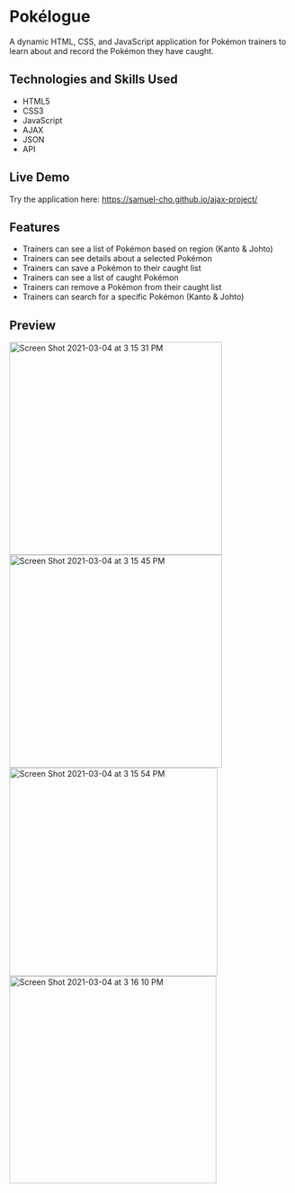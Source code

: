 # Pokélogue

A dynamic HTML, CSS, and JavaScript application for Pokémon trainers to learn about and record the Pokémon they have caught.

## Technologies and Skills Used

* HTML5
* CSS3
* JavaScript
* AJAX
* JSON
* API

## Live Demo

Try the application here: https://samuel-cho.github.io/ajax-project/

## Features

* Trainers can see a list of Pokémon based on region (Kanto & Johto)
* Trainers can see details about a selected Pokémon
* Trainers can save a Pokémon to their caught list
* Trainers can see a list of caught Pokémon
* Trainers can remove a Pokémon from their caught list
* Trainers can search for a specific Pokémon (Kanto & Johto)



## Preview

<img width="378" alt="Screen Shot 2021-03-04 at 3 15 31 PM" src="https://user-images.githubusercontent.com/76749207/110043757-d27de180-7cfc-11eb-9869-64335818f86e.png"> <img width="378" alt="Screen Shot 2021-03-04 at 3 15 45 PM" src="https://user-images.githubusercontent.com/76749207/110043761-d3af0e80-7cfc-11eb-806d-9f65d5c9133f.png"> <img width="370" alt="Screen Shot 2021-03-04 at 3 15 54 PM" src="https://user-images.githubusercontent.com/76749207/110043762-d447a500-7cfc-11eb-8ba5-74a8f6cf34b7.png"> <img width="368" alt="Screen Shot 2021-03-04 at 3 16 10 PM" src="https://user-images.githubusercontent.com/76749207/110043764-d4e03b80-7cfc-11eb-9fcc-71b8c8aaf0cf.png">
